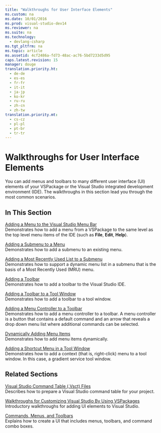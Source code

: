 ```yaml
---
title: "Walkthroughs for User Interface Elements"
ms.custom: na
ms.date: 10/01/2016
ms.prod: visual-studio-dev14
ms.reviewer: na
ms.suite: na
ms.technology: 
  - devlang-csharp
ms.tgt_pltfrm: na
ms.topic: article
ms.assetid: 4cf2486a-fd73-48ac-ac76-5bd7233d5d95
caps.latest.revision: 15
manager: douge
translation.priority.ht: 
  - de-de
  - es-es
  - fr-fr
  - it-it
  - ja-jp
  - ko-kr
  - ru-ru
  - zh-cn
  - zh-tw
translation.priority.mt: 
  - cs-cz
  - pl-pl
  - pt-br
  - tr-tr
---
```

# Walkthroughs for User Interface Elements
You can add menus and toolbars to many different user interface (UI) elements of your VSPackage or the Visual Studio integrated development environment (IDE). The walkthroughs in this section lead you through the most common scenarios.  
  
## In This Section  
 [Adding a Menu to the Visual Studio Menu Bar](../Topic/Adding%20a%20Menu%20to%20the%20Visual%20Studio%20Menu%20Bar.md)  
 Demonstrates how to add a menu from a VSPackage to the same level as the top level menu items of the IDE (such as **File**, **Edit**, **Help**).  
  
 [Adding a Submenu to a Menu](../Topic/Adding%20a%20Submenu%20to%20a%20Menu.md)  
 Demonstrates how to add a submenu to an existing menu.  
  
 [Adding a Most Recently Used List to a Submenu](../Topic/Adding%20a%20Most%20Recently%20Used%20List%20to%20a%20Submenu.md)  
 Demonstrates how to support a dynamic menu list in a submenu that is the basis of a Most Recently Used (MRU) menu.  
  
 [Adding a Toolbar](../Topic/Adding%20a%20Toolbar.md)  
 Demonstrates how to add a toolbar to the Visual Studio IDE.  
  
 [Adding a Toolbar to a Tool Window](../Topic/Adding%20a%20Toolbar%20to%20a%20Tool%20Window.md)  
 Demonstrates how to add a toolbar to a tool window.  
  
 [Adding a Menu Controller to a Toolbar](../Topic/Adding%20a%20Menu%20Controller%20to%20a%20Toolbar.md)  
 Demonstrates how to add a menu controller to a toolbar. A menu controller is a button that contains a default command and an arrow that reveals a drop down menu list where additional commands can be selected.  
  
 [Dynamically Adding Menu Items](../Topic/Dynamically%20Adding%20Menu%20Items.md)  
 Demonstrates how to add menu items dynamically.  
  
 [Adding a Shortcut Menu in a Tool Window](../Topic/Adding%20a%20Shortcut%20Menu%20in%20a%20Tool%20Window.md)  
 Demonstrates how to add a context (that is, right-click) menu to a tool window. In this case, a gradient service tool window.  
  
## Related Sections  
 [Visual Studio Command Table (.Vsct) Files](../Topic/Visual%20Studio%20Command%20Table%20\(.Vsct\)%20Files.md)  
 Describes how to prepare a Visual Studio command table for your project.  
  
 [Walkthroughs for Customizing Visual Studio By Using VSPackages](../VS_not_in_toc/Walkthroughs-for-Customizing-Visual-Studio-By-Using-VSPackages.md)  
 Introductory walkthroughs for adding UI elements to Visual Studio.  
  
 [Commands, Menus, and Toolbars](../Topic/Commands,%20Menus,%20and%20Toolbars.md)  
 Explains how to create a UI that includes menus, toolbars, and command combo boxes.